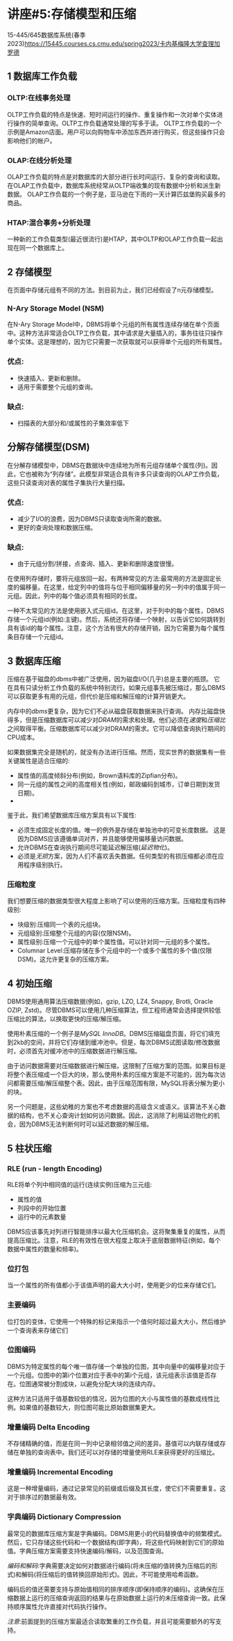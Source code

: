 # 讲座#5:存储模型和压缩

15-445/645数据库系统(春季2023)https://15445.courses.cs.cmu.edu/spring2023/卡内基梅隆大学查理加罗德

## 1 数据库工作负载

### OLTP:在线事务处理

OLTP工作负载的特点是快速、短时间运行的操作、重复操作和一次对单个实体进行操作的简单查询。OLTP工作负载通常处理的写多于读。
OLTP工作负载的一个示例是Amazon店面。用户可以向购物车中添加东西并进行购买，但这些操作只会影响他们的帐户。

### OLAP:在线分析处理
OLAP工作负载的特点是对数据库的大部分进行长时间运行、复杂的查询和读取。在OLAP工作负载中，数据库系统经常从OLTP端收集的现有数据中分析和派生新数据。
OLAP工作负载的一个例子是，亚马逊在下雨的一天计算匹兹堡购买最多的商品。
### HTAP:混合事务+分析处理
一种新的工作负载类型(最近很流行)是HTAP，其中OLTP和OLAP工作负载一起出现在同一个数据库上。
## 2 存储模型
在页面中存储元组有不同的方法。到目前为止，我们已经假设了n元存储模型。
### N-Ary Storage Model (NSM)
在N-Ary Storage Model中，DBMS将单个元组的所有属性连续存储在单个页面中。这种方法非常适合OLTP工作负载，其中请求是大量插入的，事务往往只操作单个实体。这是理想的，因为它只需要一次获取就可以获得单个元组的所有属性。
### 优点:
- 快速插入、更新和删除。
- 适用于需要整个元组的查询。

### 缺点:
- 扫描表的大部分和/或属性的子集效率低下

## 分解存储模型(DSM)
在分解存储模型中，DBMS在数据块中连续地为所有元组存储单个属性(列)。因此，它也被称为“列存储”。此模型非常适合具有许多只读查询的OLAP工作负载，这些只读查询对表的属性子集执行大量扫描。
### 优点:
- 减少了I/O的浪费，因为DBMS只读取查询所需的数据。
- 更好的查询处理和数据压缩。
### 缺点:
- 由于元组分割/拼接，点查询、插入、更新和删除速度很慢。

在使用列存储时，要将元组放回一起，有两种常见的方法:最常用的方法是固定长度的偏移量。在这里，给定列中的值将与位于相同偏移量的另一列中的值属于同一元组。因此，列中的每个值必须具有相同的长度。

一种不太常见的方法是使用嵌入式元组id。在这里，对于列中的每个属性，DBMS存储一个元组id(例如:主键)。然后，系统还将存储一个映射，以告诉它如何跳转到具有该id的每个属性。注意，这个方法有很大的存储开销，因为它需要为每个属性条目存储一个元组id。
## 3 数据库压缩
压缩在基于磁盘的dbms中被广泛使用，因为磁盘I/O(几乎)总是主要的瓶颈。
它在具有只读分析工作负载的系统中特别流行。如果元组事先被压缩过，那么DBMS可以获取更多有用的元组，但代价是压缩和解压缩的计算开销更大。

内存中的*dbms*更复杂，因为它们不必从磁盘获取数据来执行查询。
内存比磁盘快得多，但是压缩数据库可以减少对*DRAM*的需求和处理。他们必须在*速度*和*压缩比*之间取得平衡。压缩数据库可以减少对DRAM的需求。它可以降低查询执行期间的CPU成本。

如果数据集完全是随机的，就没有办法进行压缩。然而，现实世界的数据集有一些关键属性是适合压缩的:
- 属性值的高度倾斜分布(例如，Brown语料库的Zipfian分布)。
- 同一元组的属性之间的高度相关性(例如，邮政编码到城市，订单日期到发货日期)。
- 
鉴于此，我们希望数据库压缩方案具有以下属性:
- 必须生成固定长度的值。唯一的例外是存储在单独池中的可变长度数据。
这是因为DBMS应该遵循单词对齐，并且能够使用偏移量访问数据。
- 允许DBMS在查询执行期间尽可能延迟解压缩(*延迟物化*)。
- 必须是*无损*方案，因为人们不喜欢丢失数据。任何类型的有损压缩都必须在应用程序级别执行。
### 压缩粒度
我们想要压缩的数据类型很大程度上影响了可以使用的压缩方案。压缩粒度有四种级别:
- 块级别:压缩同一个表的元组块。
- 元组级别:压缩整个元组的内容(仅限NSM)。
- 属性级别:压缩一个元组中的单个属性值。可以针对同一元组的多个属性。
- Columnar Level:压缩存储在多个元组中的一个或多个属性的多个值(仅限DSM)。这允许更复杂的压缩方案。
  
## 4 初始压缩
DBMS使用通用算法压缩数据(例如，gzip, LZO, LZ4, Snappy, Brotli, Oracle OZIP, Zstd)。尽管DBMS可以使用几种压缩算法，但工程师通常会选择提供较低压缩比的算法，以换取更快的压缩/解压缩。

使用朴素压缩的一个例子是*MySQL InnoDB*。DBMS压缩磁盘页面，将它们填充到2kb的空间，并将它们存储到缓冲池中。但是，每次DBMS试图读取/修改数据时，必须首先对缓冲池中的压缩数据进行解压缩。

由于访问数据需要对压缩数据进行解压缩，这限制了压缩方案的范围。如果目标是将整个表压缩成一个巨大的块，那么使用朴素的压缩方案是不可能的，因为每次访问都需要压缩/解压缩整个表。因此，由于压缩范围有限，MySQL将表分解为更小的块。

另一个问题是，这些幼稚的方案也不考虑数据的高级含义或语义。该算法不关心数据的结构，也不关心查询计划如何访问数据。因此，这消除了利用延迟物化的机会，因为DBMS无法判断何时可以延迟数据的解压缩。

## 5 柱状压缩
### RLE (run - length Encoding) 
RLE将单个列中相同值的运行(连续实例)压缩为三元组:
- 属性的值
- 列段中的开始位置
- 运行中的元素数量

DBMS应该事先对列进行智能排序以最大化压缩机会。这将聚集重复的属性，从而提高压缩比。注意，RLE的有效性在很大程度上取决于底层数据特征(例如，每个数据中属性的数量和频率)。
### 位打包
当一个属性的所有值都小于该值声明的最大大小时，使用更少的位来存储它们。
### 主要编码
位打包的变体，它使用一个特殊的标记来指示一个值何时超过最大大小，然后维护一个查询表来存储它们
### 位图编码
DBMS为特定属性的每个唯一值存储一个单独的位图，其中向量中的偏移量对应于一个元组。位图中的第i个位置对应于表中的第i个元组，该元组表示该值是否存在。位图通常被分割成块，以避免分配大块的连续内存。

这种方法只适用于值基数较低的情况，因为位图的大小与属性值的基数成线性比例。如果值的基数较大，则位图可能比原始数据集更大。
### 增量编码 Delta Encoding
不存储精确的值，而是在同一列中记录相邻值之间的差异。基值可以内联存储或存储在单独的查询表中。我们还可以对存储的增量使用RLE来获得更好的压缩比。

### 增量编码 Incremental Encoding
这是一种增量编码，通过记录常见的前缀或后缀及其长度，使它们不需要重复。这对于排序过的数据最有效。
### 字典编码 Dictionary Compression
最常见的数据库压缩方案是字典编码。DBMS用更小的代码替换值中的频繁模式。然后，它只存储这些代码和一个数据结构(即字典)，将这些代码映射到它们的原始值。字典压缩方案需要支持快速编码/解码，以及范围查询。

*编码和解码*:字典需要决定如何对数据进行编码(将未压缩的值转换为压缩后的形式)和解码(将压缩后的值转换回原始形式)。因此，不可能使用哈希函数。

编码后的值还需要支持与原始值相同的排序顺序(即保持顺序的编码)。这确保在压缩数据上运行的压缩查询返回的结果与在原始数据上运行的未压缩查询一致。此保持顺序属性允许直接对代码执行操作。

*注意*:前面提到的压缩方案最适合读取繁重的工作负载，并且可能需要额外的写支持。
